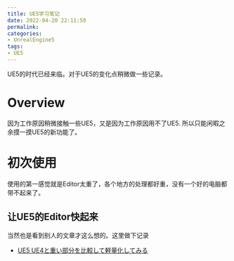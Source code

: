 ```yaml
---
title: UE5学习笔记
date: 2022-04-20 22:11:59
permalink:
categories:
- UnrealEngine5
tags:
- UE5
---
```


UE5的时代已经来临。对于UE5的变化点稍微做一些记录。
<!--more-->

# Overview
因为工作原因稍微接触一些UE5，又是因为工作原因用不了UE5.
所以只能闲暇之余摸一摸UE5的新功能了。

# 初次使用
使用的第一感觉就是Editor太重了，各个地方的处理都好重，没有一个好的电脑都带不起来了。

## 让UE5的Editor快起来
当然也是看到别人的文章才这么想的。这里做下记录
- [UE5 UE4と重い部分を比較して軽量化してみる](https://unrealengine.hatenablog.com/entry/2022/03/27/225226)
